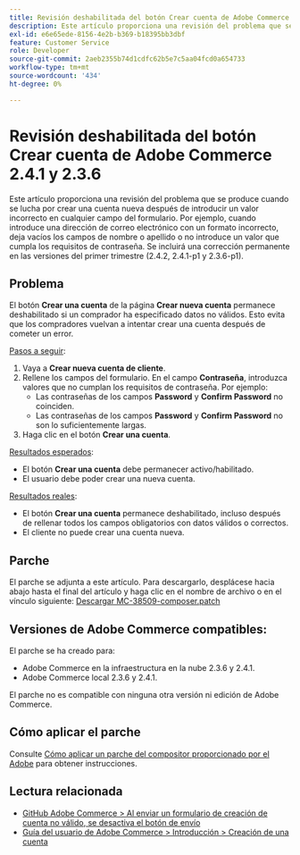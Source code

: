 ```yaml
---
title: Revisión deshabilitada del botón Crear cuenta de Adobe Commerce 2.4.1 y 2.3.6
description: Este artículo proporciona una revisión del problema que se produce cuando se lucha por crear una cuenta nueva después de introducir un valor incorrecto en cualquier campo del formulario. Por ejemplo, cuando introduce una dirección de correo electrónico con un formato incorrecto, deja vacíos los campos de nombre o apellido o no introduce un valor que cumpla los requisitos de contraseña. Se incluirá una corrección permanente en las versiones del primer trimestre (2.4.2, 2.4.1-p1 y 2.3.6-p1).
exl-id: e6e65ede-8156-4e2b-b369-b18395bb3dbf
feature: Customer Service
role: Developer
source-git-commit: 2aeb2355b74d1cdfc62b5e7c5aa04fcd0a654733
workflow-type: tm+mt
source-wordcount: '434'
ht-degree: 0%

---
```


# Revisión deshabilitada del botón Crear cuenta de Adobe Commerce 2.4.1 y 2.3.6

Este artículo proporciona una revisión del problema que se produce cuando se lucha por crear una cuenta nueva después de introducir un valor incorrecto en cualquier campo del formulario. Por ejemplo, cuando introduce una dirección de correo electrónico con un formato incorrecto, deja vacíos los campos de nombre o apellido o no introduce un valor que cumpla los requisitos de contraseña. Se incluirá una corrección permanente en las versiones del primer trimestre (2.4.2, 2.4.1-p1 y 2.3.6-p1).

## Problema

El botón **Crear una cuenta** de la página **Crear nueva cuenta** permanece deshabilitado si un comprador ha especificado datos no válidos. Esto evita que los compradores vuelvan a intentar crear una cuenta después de cometer un error.

<u>Pasos a seguir</u>:

1. Vaya a **Crear nueva cuenta de cliente**.
1. Rellene los campos del formulario. En el campo **Contraseña**, introduzca valores que no cumplan los requisitos de contraseña. Por ejemplo:
   * Las contraseñas de los campos **Password** y **Confirm Password** no coinciden.
   * Las contraseñas de los campos **Password** y **Confirm Password** no son lo suficientemente largas.
1. Haga clic en el botón **Crear una cuenta**.

<u>Resultados esperados</u>:

* El botón **Crear una cuenta** debe permanecer activo/habilitado.
* El usuario debe poder crear una nueva cuenta.

<u>Resultados reales</u>:

* El botón **Crear una cuenta** permanece deshabilitado, incluso después de rellenar todos los campos obligatorios con datos válidos o correctos.
* El cliente no puede crear una cuenta nueva.

## Parche

El parche se adjunta a este artículo. Para descargarlo, desplácese hacia abajo hasta el final del artículo y haga clic en el nombre de archivo o en el vínculo siguiente: [Descargar MC-38509-composer.patch](assets/MC-38509-composer.patch.zip)

## Versiones de Adobe Commerce compatibles:

El parche se ha creado para:

* Adobe Commerce en la infraestructura en la nube 2.3.6 y 2.4.1.
* Adobe Commerce local 2.3.6 y 2.4.1.

El parche no es compatible con ninguna otra versión ni edición de Adobe Commerce.

## Cómo aplicar el parche

Consulte [Cómo aplicar un parche del compositor proporcionado por el Adobe](/help/how-to/general/how-to-apply-a-composer-patch-provided-by-magento.md) para obtener instrucciones.

## Lectura relacionada

* [GitHub Adobe Commerce > Al enviar un formulario de creación de cuenta no válido, se desactiva el botón de envío](https://github.com/magento/magento2/issues/30513)
* [Guía del usuario de Adobe Commerce > Introducción > Creación de una cuenta](https://experienceleague.adobe.com/en/docs/commerce-admin/start/commerce-account/commerce-account-create)
